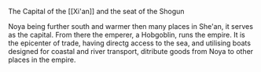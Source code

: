 The Capital of the [[Xi'an]] and the seat of the Shogun

Noya being further south and warmer then many places in She'an, it serves as the capital. From there the emperer, a Hobgoblin, runs the empire. It is the epicenter of trade, having directg access to the sea, and utilising boats designed for coastal and river transport, ditribute goods from Noya to other places in the empire.

